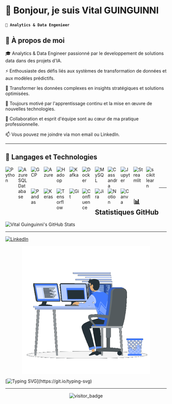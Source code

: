 <!--![MasterHead](https://miro.medium.com/v2/resize:fit:679/0*tD5kEC2JYcKHH0zO.gif)-->

# 👋 Bonjour, je suis **Vital GUINGUINNI**
**`💼 Analytics & Data Engenieer `**  

<!--<p align="left"> <img src="https://github-profile-trophy.vercel.app/?username=mslouma88" alt="mslouma88" /> </p>
<p align="left"> <img src="https://komarev.com/ghpvc/?username=mslouma88&label=Profile%20views&color=0e75b6&style=flat" alt="mslouma88" /> </p>

<img src="https://media0.giphy.com/media/v1.Y2lkPTc5MGI3NjExbm9vOXNvN3p0bmp1OW9zdWNqdTlrMDkyc2p1cnZsYW1lazlqbzdwOSZlcD12MV9pbnRlcm5hbF9naWZfYnlfaWQmY3Q9Zw/M9kgjEsLG6LMbYC9dl/200.webp" alt="Bienvenue" width="400"height="300">

-->


<p align="right">
<h2>🌟 À propos de moi</h2>
  
🎓 Analytics & Data Engineer passionné par le developpement de solutions data dans des projets d'IA.

⚡ Enthousiaste des défis liés aux systèmes de transformation de données et aux modèles prédictifs.  

🎯 Transformer les données complexes en insights stratégiques et solutions optimisées.

🚀 Toujours motivé par l'apprentissage continu et la mise en œuvre de nouvelles technologies.

🤝 Collaboration et esprit d'équipe sont au cœur de ma pratique professionnelle.

📫 Vous pouvez me joindre via mon email ou LinkedIn.

--------------------------------------------------------------------------------------------------------

<p align="right">
<h2>🧰 Langages et Technologies</h2>

<img align="left" alt="Python" width="30px" style="padding-right:10px;" src="https://cdn.jsdelivr.net/gh/devicons/devicon@latest/icons/python/python-original.svg" />
<img align="left" alt="Azure SQL Database" width="30px" style="padding-right:10px;" src="https://cdn.jsdelivr.net/gh/devicons/devicon@latest/icons/azuresqldatabase/azuresqldatabase-original.svg" />
<img align="left" alt="GCP" width="30px" style="padding-right:10px;" src="https://cdn.jsdelivr.net/gh/devicons/devicon/icons/googlecloud/googlecloud-original.svg" />
<img align="left" alt="Azure" width="30px" style="padding-right:10px;" src="https://cdn.jsdelivr.net/gh/devicons/devicon/icons/azure/azure-original.svg" />
<img align="left" alt="Hadoop" width="30px" style="padding-right:10px;" src="https://cdn.jsdelivr.net/gh/devicons/devicon/icons/hadoop/hadoop-original.svg" />
<img align="left" alt="Kafka" width="30px" style="padding-right:10px;" src="https://cdn.jsdelivr.net/gh/devicons/devicon/icons/apachekafka/apachekafka-original.svg" />
<img align="left" alt="Docker" width="30px" style="padding-right:10px;" src="https://cdn.jsdelivr.net/gh/devicons/devicon@latest/icons/docker/docker-original.svg" />

<img align="left" alt="MySQL" width="30px" style="padding-right:10px;" src="https://cdn.jsdelivr.net/gh/devicons/devicon/icons/mysql/mysql-original-wordmark.svg" />
<img align="left" alt="Cassandra" width="30px" style="padding-right:10px;" src="https://cdn.jsdelivr.net/gh/devicons/devicon/icons/cassandra/cassandra-original.svg" />

<img align="left" alt="Jupyter" width="30px" style="padding-right:10px;" src="https://cdn.jsdelivr.net/gh/devicons/devicon@latest/icons/jupyter/jupyter-original.svg" />
<img align="left" alt="Streamlit" width="30px" style="padding-right:10px;" src="https://cdn.jsdelivr.net/gh/devicons/devicon@latest/icons/streamlit/streamlit-original.svg" />
<img align="left" alt="scikitlearn" width="30px" style="padding-right:10px;" src="https://cdn.jsdelivr.net/gh/devicons/devicon@latest/icons/scikitlearn/scikitlearn-original.svg" />
<img align="left" alt="Pandas" width="30px" style="padding-right:10px;" src="https://cdn.jsdelivr.net/gh/devicons/devicon@latest/icons/pandas/pandas-original.svg" />
<img align="left" alt="Keras" width="30px" style="padding-right:10px;" src="https://cdn.jsdelivr.net/gh/devicons/devicon@latest/icons/keras/keras-original.svg" />
<img align="left" alt="Tensorflow" width="30px" style="padding-right:10px;" src="https://cdn.jsdelivr.net/gh/devicons/devicon@latest/icons/tensorflow/tensorflow-original.svg" />

<img align="left" alt="Git" width="30px" style="padding-right:10px;" src="https://cdn.jsdelivr.net/gh/devicons/devicon/icons/git/git-original.svg" />

<img align="left" alt="Confluence" width="30px" style="padding-right:10px;" src="https://cdn.jsdelivr.net/gh/devicons/devicon@latest/icons/confluence/confluence-original.svg" />
<img align="left" alt="Jira" width="30px" style="padding-right:10px;" src="https://cdn.jsdelivr.net/gh/devicons/devicon@latest/icons/jira/jira-original.svg" />
<img align="left" alt="Notion" width="30px" style="padding-right:10px;" src="https://cdn.jsdelivr.net/gh/devicons/devicon@latest/icons/notion/notion-original.svg" />
<img align="left" alt="Canva" width="30px" style="padding-right:10px;" src="https://cdn.jsdelivr.net/gh/devicons/devicon@latest/icons/canva/canva-original.svg" />

<br />
<br />
<br />

--------------------------------------------------------------------------------------------------------

<p align="right">
<h2>📊 Statistiques GitHub</h2>

![Vital Guinguinni's GitHub Stats](https://github-readme-stats.vercel.app/api?username=Dodji1&show_icons=true&theme=radical)


--------------------------------------------------------------------------------------------------------


[![LinkedIn](https://img.shields.io/badge/LinkedIn-0077B5?style=for-the-badge&logo=linkedin&logoColor=white)](https://linkedin.com/in/vital-guinguinni)  

<p align="Center">
<img src="img/readmeimg.gif" align="center" alt="Bienvenue" width="400"height="400">

[![Typing SVG](https://readme-typing-svg.demolab.com?font=Fira+Code&size=18&pause=1000&width=435&lines=Merci+d'avoir+visité+mon+profil+GitHub!)](https://git.io/typing-svg)


--------------------------------------------------------------------------------------------------------


<p align="center">
  <img src="https://api.visitorbadge.io/api/visitors?path=https%3A%2F%2Fgithub.com%2FDodji1&countColor=%23263759" alt="visitor_badge">
</p>
